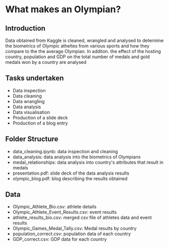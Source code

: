 # What makes an Olympian?

## Introduction
Data obtained from Kaggle is cleaned, wrangled and analysed to determine the 
biometrics of Olympic atheltes from various sports and how they compare to the
the average Olympian. In additon. the effect of the hosting country, population
and GDP on the total number of medals and gold medals won by a country are 
analysed


## Tasks undertaken
* Data inspection
* Data cleaning
* Data wrangling
* Data analysis
* Data visualisation
* Production of a slide deck
* Production of a blog entry

## Folder Structure
* data_cleaning.ipynb: data inspection and cleaning 
* data_analysis: data analysis into the biometrics of Olympians
* medal_relationships: data analysis into country's attributes that result in medals
* presentation.pdf: slide deck of the data analysis results
* olympic_blog.pdf: blog describing the results obtained

## Data
* Olympic_Athlete_Bio.csv: athlete details
* Olympic_Athlete_Event_Results.csv: event results
* athlete_results_bio.csv: merged csv file of athletes data and event results
* Olympic_Games_Medal_Tally.csv: Medal results by country
* population_correct.csv: population data of each country
* GDP_correct.csv: GDP data for each country


